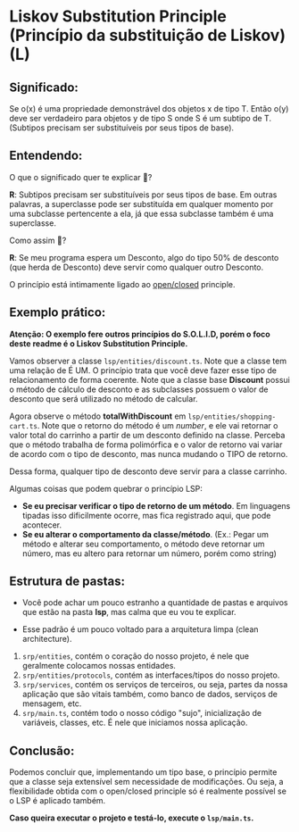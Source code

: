 #  Liskov Substitution Principle (Princípio da substituição de Liskov) (L)

## Significado:
Se o(x) é uma propriedade demonstrável dos objetos x de tipo T. Então o(y) deve ser verdadeiro para objetos y de tipo S onde S é um subtipo de T. (Subtipos precisam ser substituíveis por seus tipos de base).

## Entendendo:
O que o significado quer te explicar 🤔?

**R**: Subtipos precisam ser substituíveis por seus tipos de base. Em outras palavras, a superclasse pode ser substituída em qualquer momento por uma subclasse pertencente a ela, já que essa subclasse também é uma superclasse.

Como assim 🤯?

**R**: Se meu programa espera um Desconto, algo do tipo 50% de desconto (que herda de Desconto) deve servir como qualquer outro Desconto.

O princípio está intimamente ligado ao [open/closed](../ocp/README.md) principle.


## Exemplo prático:
**Atenção: O exemplo fere outros princípios do S.O.L.I.D, porém o foco deste readme é o Liskov Substitution Principle.**

Vamos observer a classe `lsp/entities/discount.ts`. Note que a classe tem uma relação de É UM. O princípio trata que você deve fazer esse tipo de relacionamento de forma coerente. Note que a classe base **Discount** possui o método de cálculo de desconto e as subclasses possuem o valor de desconto que será utilizado no método de calcular.

Agora observe o método **totalWithDiscount** em `lsp/entities/shopping-cart.ts`. Note que o retorno do método é um *number*, e ele vai retornar o valor total do carrinho a partir de um desconto definido na classe. Perceba que o método trabalha de forma polimórfica e o valor de retorno vai variar de acordo com o tipo de desconto, mas nunca mudando o TIPO de retorno.

Dessa forma, qualquer tipo de desconto deve servir para a classe carrinho.

Algumas coisas que podem quebrar o princípio LSP:
- **Se eu precisar verificar o tipo de retorno de um método**. Em linguagens tipadas isso dificilmente ocorre, mas fica registrado aqui, que pode acontecer.
- **Se eu alterar o comportamento da classe/método**. (Ex.: Pegar um método e alterar seu comportamento, o método deve retornar um número, mas eu altero para retornar um número, porém como string)


## Estrutura de pastas:

- Você pode achar um pouco estranho a quantidade de pastas e arquivos que estão na pasta **lsp**, mas calma que eu vou te explicar.

- Esse padrão é um pouco voltado para a arquitetura limpa (clean architecture).

1. `srp/entities`, contém o coração do nosso projeto, é nele que geralmente colocamos nossas entidades.
2. `srp/entities/protocols`, contém as interfaces/tipos do nosso projeto.
3. `srp/services`, contém os serviços de terceiros, ou seja, partes da nossa aplicação que são vitais também, como banco de dados, serviços de mensagem, etc.
4. `srp/main.ts`, contém todo o nosso código "sujo", inicialização de variáveis, classes, etc. É nele que iniciamos nossa aplicação.


## Conclusão:
Podemos concluir que, implementando um tipo base, o princípio permite que a classe seja extensível sem necessidade de modificações. Ou seja, a flexibilidade obtida com o open/closed principle só é realmente possível se o LSP é aplicado também.


**Caso queira executar o projeto e testá-lo, execute o `lsp/main.ts`.**
